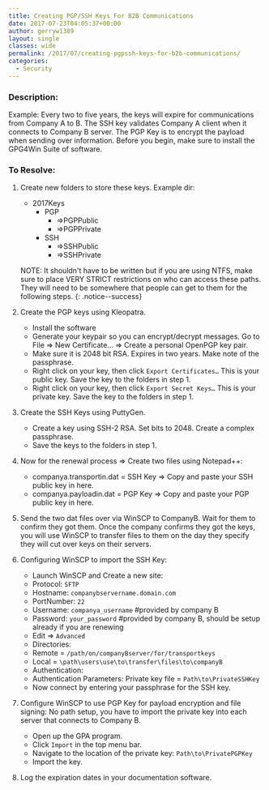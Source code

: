 ```yaml
---
title: Creating PGP/SSH Keys For B2B Communications
date: 2017-07-23T04:05:37+00:00
author: gerryw1389
layout: single
classes: wide
permalink: /2017/07/creating-pgpssh-keys-for-b2b-communications/
categories:
  - Security
---
```

<!--more-->

### Description:

Example: Every two to five years, the keys will expire for communications from Company A to B. The SSH key validates Company A client when it connects to Company B server. The PGP Key is to encrypt the payload when sending over information. Before you begin, make sure to install the GPG4Win Suite of software.

### To Resolve:

1. Create new folders to store these keys. Example dir:

   - 2017Keys
     - PGP
       - =>PGPPublic
       - =>PGPPrivate
     - SSH
       - =>SSHPublic
       - =>SSHPrivate

   NOTE: It shouldn't have to be written but if you are using NTFS, make sure to place VERY STRICT restrictions on who can access these paths. They will need to be somewhere that people can get to them for the following steps.
   {: .notice--success}

2. Create the PGP keys using Kleopatra.

   - Install the software
   - Generate your keypair so you can encrypt/decrypt messages. Go to File => New Certificate… => Create a personal OpenPGP key pair.
   - Make sure it is 2048 bit RSA. Expires in two years. Make note of the passphrase.
   - Right click on your key, then click `Export Certificates…` This is your public key. Save the key to the folders in step 1.
   - Right click on your key, then click `Export Secret Keys…` This is your private key. Save the key to the folders in step 1.

3. Create the SSH Keys using PuttyGen.

   - Create a key using SSH-2 RSA. Set bits to 2048. Create a complex passphrase.
   - Save the keys to the folders in step 1.

4. Now for the renewal process => Create two files using Notepad++:

   - companya.transportin.dat = SSH Key => Copy and paste your SSH public key in here.
   - companya.payloadin.dat = PGP Key => Copy and paste your PGP public key in here.

5. Send the two dat files over via WinSCP to CompanyB. Wait for them to confirm they got them. Once the company confirms they got the keys, you will use WinSCP to transfer files to them on the day they specify they will cut over keys on their servers.

6. Configuring WinSCP to import the SSH Key:

   - Launch WinSCP and Create a new site:
   - Protocol: `SFTP`
   - Hostname: `companybservername.domain.com`
   - PortNumber: `22`
   - Username: `companya_username` #provided by company B
   - Password: `your_password` #provided by company B, should be setup already if you are renewing
   - Edit => `Advanced`
   - Directories:
   - Remote = `/path/on/companyBserver/for/transportkeys`
   - Local = `\path\users\use\to\transfer\files\to\companyB`
   - Authentication:
   - Authentication Parameters: Private key file = `Path\to\PrivateSSHKey`
   - Now connect by entering your passphrase for the SSH key.

7. Configure WinSCP to use PGP Key for payload encryption and file signing: No path setup, you have to import the private key into each server that connects to Company B.

   - Open up the GPA program.
   - Click `Import` in the top menu bar.
   - Navigate to the location of the private key: `Path\to\PrivatePGPKey`
   - Import the key.

8. Log the expiration dates in your documentation software.